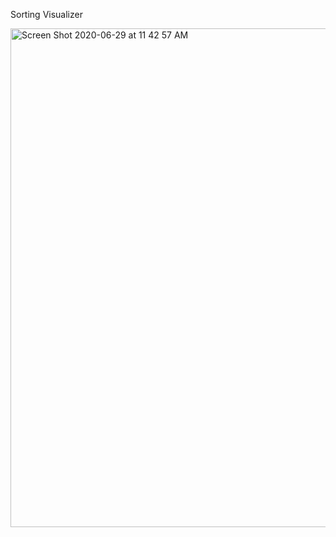 Sorting Visualizer

<img width="798" alt="Screen Shot 2020-06-29 at 11 42 57 AM" src="https://user-images.githubusercontent.com/51719874/86026841-f23a6880-b9fd-11ea-8f11-6661310b234e.png">
